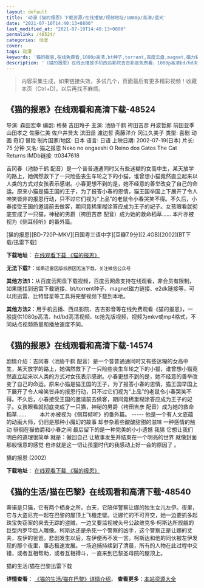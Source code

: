 ```yaml
---
layout: default
title: '动漫《猫的报恩》下载资源/在线播放/视频地址/1080p/高清/蓝光'
date: "2021-07-10T14:40:13+0800"
last_modified_at: "2021-07-10T14:40:13+0800"
permalink: /48524/
categories: 动漫
cover:
tags: 动漫
keywords: '猫的报恩,在线免费看,1080p高清,bt种子,torrent,百度云盘,magnet,磁力链,迅雷下载资源'
description: '《猫的报恩》在线云播放手机西瓜影院吉吉影音免费看，1080p高清bd/hd未删减完整版和tc抢先枪版，mkv/mp4格式，附带bt/torrent种子、magnet/磁力链、百度云盘、网盘资源迅雷下载链接'
---
```


>内容采集生成，如果链接失效，多试几个，页面最后有更多精彩视频！收藏本页（Ctrl+D)，以后再找不麻烦。


## 《猫的报恩》在线观看和高清下载-48524

导演: 森田宏幸 编剧: 柊葵 吉田玲子 主演: 池胁千鹤 袴田吉彦 丹波哲郎 前田亚季 山田孝之 佐藤仁美 佐户井贤太 滨田岳 渡边哲 斋藤洋介 冈江久美子 类型: 喜剧 动画 奇幻 冒险 制片国家/地区: 日本 语言: 日语 上映日期: 2002-07-19(日本) 片长: 75 分钟 又名: 猫之报恩 Neko no ongaeshi O Reino dos Gatos The Cat Returns IMDb链接: tt0347618

吉冈春（池胁千鹤 配音）是一个普普通通同时又有些迷糊的女高中生，某天放学的路上，她偶然救下了一只险些丧生车轮之下的小猫，谁曾想小猫竟然直立起来以人类的方式对女孩表示感谢。小春更想不到的是，她不经意的善举改变了自己的命运。原来小猫是猫王国的王子，为了报答小春的恩情，猫王国举国上下展开了令人啼笑皆非的报恩行动，只不过它们视为“上品”的老鼠令小春哭笑不得。不久后，小春接受王国的邀请前去做客，期间竟稀里糊涂答应成为王子的妃子。女孩眼看就彻底变成了一只猫，神秘的男爵（袴田吉彦 配音）成为她的救命稻草…… 本片亦被视为《侧耳倾听》的番外篇。


[猫的报恩][BD-720P-MKV][日国粤三语中字][豆瓣7.9分][2.4GB][2002][BT下载/迅雷下载]

**下载地址**： [在线观看下载 《猫的报恩》](https://www.btdx8.com/torrent/the_cat_returns_2002.html) 


**无法下载?**：`如果迅雷因版权原因无法下载，关注微信公众号 `

**其他方法1**：从百度云网盘下载视频，百度云网盘支持在线观看，非会员有限制，如果能找到迅雷下载链接、bt/torrent种子、magnet磁力链接、e2dk链接等，可以用迅雷、比特彗星等工具将完整视频下载到本地。

**其他方法2**：用手机云播、西瓜影院、吉吉影音等在线免费观看《猫的报恩》，一般提供1080p高清、hd/bd高清视频、tc抢先版视频，视频为mkv或mp4格式，不同站点视频质量和播放速度不同。


## 《猫的报恩》在线观看和高清下载-14574

剧情介绍：吉冈春（池胁千鹤 配音）是一个普普通通同时又有些迷糊的女高中生，某天放学的路上，她偶然救下了一只险些丧生车轮之下的小猫，谁曾想小猫竟然直立起来以人类的方式对女孩表示感谢。小春更想不到的是，她不经意的善举改变了自己的命运。原来小猫是猫王国的王子，为了报答小春的恩情，猫王国举国上下展开了令人啼笑皆非的报恩行动，只不过它们视为“上品”的老鼠令小春哭笑不得。不久后，小春接受王国的邀请前去做客，期间竟稀里糊涂答应成为王子的妃子。女孩眼看就彻底变成了一只猫，神秘的男爵（袴田吉彦 配音）成为她的救命稻草……  　　本片亦被视为《侧耳倾听》的番外篇。 ----- 他是一个有人文底蕴的动画大师，仍旧是那种小魔幻的故事 却参杂着些酸酸甜甜的滋味 一种感情的触动 徘徊在猫伯爵和小春之间 最后留下的是一种完美的小小遗憾 我猜 它想让我们明白的道理很简单 就是：做回自己 让故事发生并结束在一个明亮的世界 就像封面那般惬意的感觉 也许就是这一切让孩童时代的我感动上好一会的原因了 。


猫的报恩 (2002)

**下载地址**： [在线观看下载 《猫的报恩》](https://www.btbtdy.me/btdy/dy5160.html) 


## 《猫的生活/猫在巴黎》在线观看和高清下载-48540

蒂诺是只猫，它有两个栖身之所。白天，它陪伴警察让娜的独生女儿左伊。夜里，它与大盗尼克一起在巴黎的屋顶上飞檐走壁。让娜忙的不可开交，她一边要抓多起珠宝失窃案的来去无踪的盗贼，一边又要监视被头号公敌维克多&middot;柯斯达所觊觎的巨型内罗毕巨人雕像。柯斯达还是杀死一个警察的凶手，这个警察正是让娜的丈夫，左伊的爸爸。悲剧发生以后，左伊便再不发一言。柯斯达和他的同伙被左伊发现的那个夜里，事态极速发展。一场追捕持续到了清晨，所有的人物在此过程中交错，或者互相帮助，或者互相搏斗，一直来到巴黎圣母院的屋顶上。


猫的生活/猫在巴黎迅雷下载

**详情查看**： [《猫的生活/猫在巴黎》详情介绍](/movie/48540/)， **查看更多**：[本站资源大全](/movie/t/all/)

